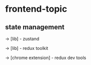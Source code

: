 # frontend-topic

## state management

-> [lib] - zustand

-> [lib] - redux toolkit

-> [chrome extension] - redux dev tools
